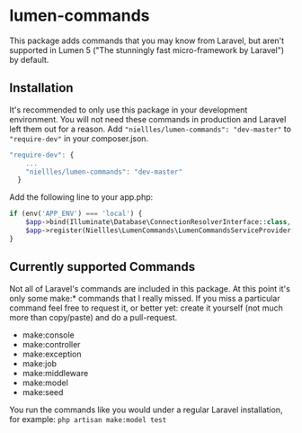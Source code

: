 # lumen-commands
This package adds commands that you may know from Laravel, but aren't supported in Lumen 5 ("The stunningly fast micro-framework by Laravel") by default.

## Installation
It's recommended to only use this package in your development environment. You will not need these commands in production and Laravel left them out for a reason.
Add `"niellles/lumen-commands": "dev-master"` to `"require-dev"` in your composer.json.
```javascript
"require-dev": {
    ...
    "niellles/lumen-commands": "dev-master"
  }
```

Add the following line to your app.php:
```php
if (env('APP_ENV') === 'local') {
    $app->bind(Illuminate\Database\ConnectionResolverInterface::class, Illuminate\Database\ConnectionResolver::class);
    $app->register(Niellles\LumenCommands\LumenCommandsServiceProvider::class);
}
```

## Currently supported Commands
Not all of Laravel's commands are included in this package. At this point it's only some make:* commands that I really missed.
If you miss a particular command feel free to request it, or better yet: create it yourself (not much more than copy/paste) and do a pull-request.

* make:console
* make:controller
* make:exception
* make:job
* make:middleware
* make:model
* make:seed

You run the commands like you would under a regular Laravel installation, for example:
```php artisan make:model test```
